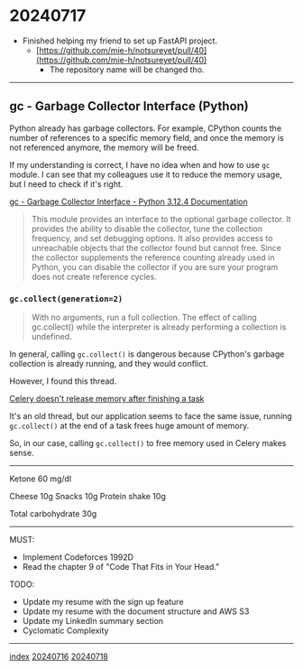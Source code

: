 <head><meta name="viewport" content="width=device-width, initial-scale=1.0, user-scalable=yes" /><meta charset="UTF-8"></head>

# 20240717

- Finished helping my friend to set up FastAPI project.
	- [https://github.com/mie-h/notsureyet/pull/40](https://github.com/mie-h/notsureyet/pull/40)
		- The repository name will be changed tho.

---

## gc - Garbage Collector Interface (Python)

Python already has garbage collectors. For example, CPython counts the number of references to a specific memory field, and once the memory is not referenced anymore, the memory will be freed.

If my understanding is correct, I have no idea when and how to use `gc` module. I can see that my colleagues use it to reduce the memory usage, but I need to check if it\'s right.

[gc - Garbage Collector Interface - Python 3.12.4 Documentation](https://docs.python.org/3/library/gc.html)

> This module provides an interface to the optional garbage collector.
> It provides the ability to disable the collector, tune the collection frequency, and set debugging options.
> It also provides access to unreachable objects that the collector found but cannot free.
> Since the collector supplements the reference counting already used in Python, you can disable the collector if you are sure your program does not create reference cycles.

### `gc.collect(generation=2)`

> With no arguments, run a full collection.
> The effect of calling gc.collect() while the interpreter is already performing a collection is undefined.

In general, calling `gc.collect()` is dangerous because CPython\'s garbage collection is already running, and they would conflict.

However, I found this thread.

[Celery doesn\'t release memory after finishing a task](https://groups.google.com/g/celery-users/c/jVc3I3kPtlw)

It\'s an old thread, but our application seems to face the same issue, running `gc.collect()` at the end of a task frees huge amount of memory.

So, in our case, calling `gc.collect()` to free memory used in Celery makes sense.

---

Ketone 60 mg/dl

Cheese 10g
Snacks 10g
Protein shake 10g

Total carbohydrate 30g

---

MUST:

- Implement Codeforces 1992D
- Read the chapter 9 of "Code That Fits in Your Head."

TODO:

- Update my resume with the sign up feature
- Update my resume with the document structure and AWS S3
- Update my LinkedIn summary section
- Cyclomatic Complexity

---

[index](../../index.html)
[20240716](20240716.html)
[20240718](20240718.html)
